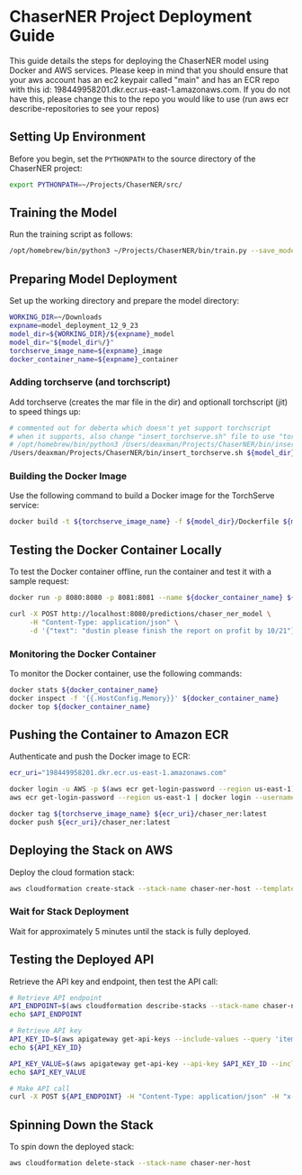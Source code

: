  # ChaserNER Project Deployment Guide

 This guide details the steps for deploying the ChaserNER model using Docker and AWS services.
 Please keep in mind that you should ensure that your aws account has an ec2 keypair called "main" 
 and has an ECR repo with this id: 198449958201.dkr.ecr.us-east-1.amazonaws.com.  If you do not have this, 
 please change this to the repo you would like to use (run aws ecr describe-repositories to see your repos)

 ## Setting Up Environment

 Before you begin, set the `PYTHONPATH` to the source directory of the ChaserNER project:

 ```bash
 export PYTHONPATH=~/Projects/ChaserNER/src/
 ```

 ## Training the Model

 Run the training script as follows:

 ```bash
 /opt/homebrew/bin/python3 ~/Projects/ChaserNER/bin/train.py --save_model_dir ~/test_model_save_dir
 ```

 ## Preparing Model Deployment

Set up the working directory and prepare the model directory:

```bash
WORKING_DIR=~/Downloads
expname=model_deployment_12_9_23
model_dir=${WORKING_DIR}/${expname}_model
model_dir="${model_dir%/}"
torchserve_image_name=${expname}_image
docker_container_name=${expname}_container
```

### Adding torchserve (and torchscript)

Add torchserve (creates the mar file in the dir) and optionall torchscript (jit) to speed things up:
```bash
# commented out for deberta which doesn't yet support torchscript
# when it supports, also change "insert_torchserve.sh" file to use "torchscript_model"
# /opt/homebrew/bin/python3 /Users/deaxman/Projects/ChaserNER/bin/insert_torchscript.py --config_path ${model_dir}/config.json
/Users/deaxman/Projects/ChaserNER/bin/insert_torchserve.sh ${model_dir}
```

### Building the Docker Image

Use the following command to build a Docker image for the TorchServe service:

```bash
docker build -t ${torchserve_image_name} -f ${model_dir}/Dockerfile ${model_dir}/
```

## Testing the Docker Container Locally

To test the Docker container offline, run the container and test it with a sample request:

```bash
docker run -p 8080:8080 -p 8081:8081 --name ${docker_container_name} ${torchserve_image_name}

curl -X POST http://localhost:8080/predictions/chaser_ner_model \
     -H "Content-Type: application/json" \
     -d '{"text": "dustin please finish the report on profit by 10/21"}'
```

### Monitoring the Docker Container

To monitor the Docker container, use the following commands:

```bash
docker stats ${docker_container_name}
docker inspect -f '{{.HostConfig.Memory}}' ${docker_container_name}
docker top ${docker_container_name}
```

## Pushing the Container to Amazon ECR

Authenticate and push the Docker image to ECR:

```bash
ecr_uri="198449958201.dkr.ecr.us-east-1.amazonaws.com"

docker login -u AWS -p $(aws ecr get-login-password --region us-east-1) ${ecr_uri}
aws ecr get-login-password --region us-east-1 | docker login --username AWS --password-stdin $ecr_uri

docker tag ${torchserve_image_name} ${ecr_uri}/chaser_ner:latest
docker push ${ecr_uri}/chaser_ner:latest
```

## Deploying the Stack on AWS

Deploy the cloud formation stack:

```bash
aws cloudformation create-stack --stack-name chaser-ner-host --template-body file:///Users/deaxman/Projects/ChaserNER/misc/cloudformation_template.yaml --capabilities CAPABILITY_IAM
```

### Wait for Stack Deployment

Wait for approximately 5 minutes until the stack is fully deployed.

## Testing the Deployed API

Retrieve the API key and endpoint, then test the API call:

```bash
# Retrieve API endpoint
API_ENDPOINT=$(aws cloudformation describe-stacks --stack-name chaser-ner-host --query 'Stacks[0].Outputs[?OutputKey==`ApiEndpoint`].OutputValue' --output text | sed 's/\/$//')
echo $API_ENDPOINT

# Retrieve API key
API_KEY_ID=$(aws apigateway get-api-keys --include-values --query 'items[?name==`MyRestrictedAPIKey`].id' --output text)
echo ${API_KEY_ID}

API_KEY_VALUE=$(aws apigateway get-api-key --api-key $API_KEY_ID --include-value --query 'value' --output text)
echo $API_KEY_VALUE

# Make API call
curl -X POST ${API_ENDPOINT} -H "Content-Type: application/json" -H "x-api-key: ${API_KEY}" -d '{"text": "dustin please finish the report on profit by 10/21"}'
```

## Spinning Down the Stack

To spin down the deployed stack:

```bash
aws cloudformation delete-stack --stack-name chaser-ner-host
```
